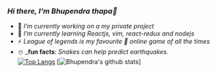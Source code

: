 ### _Hi there, I'm Bhupendra thapa👋_
- 🔭 _I’m currently working on a my private project_
- 🌱 _I’m currently learning Reactjs, vim, react-redux and nodejs_
- ⚡ _League of legends is my favourite 💚 online game of all the times_
- ⛄ _**fun facts**: _Snakes can help predict earthquakes_.<br/>
[![Top Langs](https://github-readme-stats.vercel.app/api/top-langs/?username=cococolacode&layout=compact)](https://github.com/cococolacode/github-readme-stats)
[![Bhupendra's github stats](https://github-readme-stats.vercel.app/api?username=cococolacode&show_icons=true&theme=gruvbox&layout=compact)]



